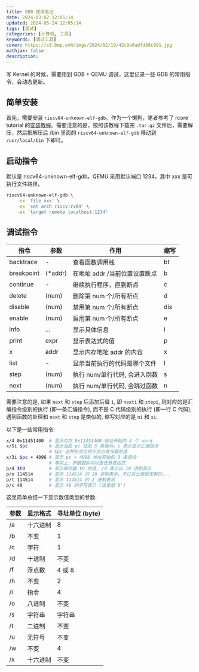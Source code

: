 ```yaml
---
title: GDB 使用笔记
date: 2024-03-02 12:05:14
updated: 2024-05-24 12:05:14
tags: [调试]
categories: [计算机, 工具]
keywords: [调试工具]
cover: https://s3.bmp.ovh/imgs/2024/02/19/42c9a6adfd88c991.jpg
mathjax: false
description:
---
```

写 Kernel 的时候，需要用到 GDB + QEMU 调试，这里记录一些 GDB 的常用指令，会动态更新。

## 简单安装

首先，需要安装 `riscv64-unknown-elf-gdb`。作为一个懒狗，笔者参考了 rcore tutorial 的[安装教程](https://rcore-os.cn/rCore-Tutorial-Book-v3/chapter0/5setup-devel-env.html#gdb)。需要注意的是，按照该教程下载完 `.tar.gz` 文件后，需要解压，然后把解压后 /bin 里面的 `riscv64-unknown-elf-gdb` 移动到 `/usr/local/bin` 下即可。

## 启动指令

默认是 riscv64-unknown-elf-gdb。QEMU 采用默认端口 1234。其中 xxx 是可执行文件路径。

```bash
riscv64-unknown-elf-gdb \
    -ex 'file xxx' \
    -ex 'set arch riscv:rv64' \
    -ex 'target remote localhost:1234'
```

## 调试指令

| 指令       | 参数    | 作用                          | 缩写 |
| ---------- | ------- | ----------------------------- | ---- |
| backtrace  | -       | 查看函数调用栈                | bt   |
| breakpoint | (*addr) | 在地址 addr /当前位置设置断点 | b    |
| continue   | -       | 继续执行程序，直到断点        | c    |
| delete     | (num)   | 删除第 num 个/所有断点        | d    |
| disable    | (num)   | 禁用第 num 个/所有断点        | dis  |
| enable     | (num)   | 启用第 num 个/所有断点        | e   |
| info       | ...     | 显示具体信息                  | i    |
| print      | expr    | 显示表达式的值                | p    |
| x          | addr    | 显示内存地址 addr 的内容      | x    |
| list       | -       | 显示当前执行的代码是哪个文件   | l    |
| step       | (num)   | 执行 num/单行代码, 会进入函数 | s    |
| next       | (num)   | 执行 num/单行代码, 会跳过函数 | n    |

需要注意的是, 如果 `next` 和 `step` 后添加后缀 `i`, 即 `nexti` 和 `stepi`, 则对应的是汇编指令级别的执行 (即一条汇编指令), 而不是 C 代码级别的执行 (即一行 C 代码), 遇到函数的处理和 `next` 和 `step` 是类似的, 缩写对应的是 `ni` 和 `si`.

以下是一些常用指令:

```bash
x/4 0x11451400  # 显示内存 0x11451400 地址开始的 4 个 word
x/5i $pc        # 显示当前 pc 往后 5 条指令。i 表示显示汇编指令
                # $pc 这种形式可用于显示寄存器的值
x/3i $pc + 4096 # 显示 pc + 4096 地址开始的 3 条指令
                # 事实上，参数貌似可以是任意表达式
p/d $t0         # 显示寄存器 t0 的值, /d 表示以 10 进制显示
p/x 114514      # 显示 114514 的 16 进制表示，不过这么做挺无聊的...
p/t 114514      # 显示 114514 的 2 进制表示
p/c 48          # 显示 48 的字符表示 (这里是'0')
```

这里简单总结一下显示数值类型的参数:

| 参数 | 显示格式    | 寻址单位 (byte) |
| ---- | ------------ | -------- |
| /a   | 十六进制 | 8 |
| /b   | 不变     | 1 |
| /c   | 字符     | 1 |
| /d   | 十进制   | 不变 |
| /f   | 浮点数   | 4 或 8 |
| /h   | 不变     | 2 |
| /i   | 指令     | 4 |
| /o   | 八进制   | 不变 |
| /s   | 字符串   | 字符串 |
| /t   | 二进制   | 不变 |
| /u   | 无符号   | 不变 |
| /w   | 不变     | 4 |
| /x   | 十六进制 | 不变 |
